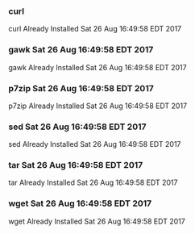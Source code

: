 ### curl 
curl Already Installed Sat 26 Aug 16:49:58 EDT 2017
### gawk Sat 26 Aug 16:49:58 EDT 2017
gawk Already Installed Sat 26 Aug 16:49:58 EDT 2017
### p7zip Sat 26 Aug 16:49:58 EDT 2017
p7zip Already Installed Sat 26 Aug 16:49:58 EDT 2017
### sed Sat 26 Aug 16:49:58 EDT 2017
sed Already Installed Sat 26 Aug 16:49:58 EDT 2017
### tar Sat 26 Aug 16:49:58 EDT 2017
tar Already Installed Sat 26 Aug 16:49:58 EDT 2017
### wget Sat 26 Aug 16:49:58 EDT 2017
wget Already Installed Sat 26 Aug 16:49:58 EDT 2017
